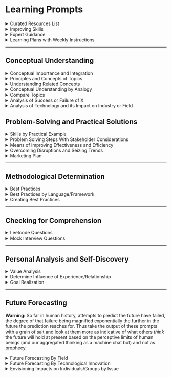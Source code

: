 # Learning Prompts

<!-- toc -->

<details>
  <summary>Curated Resources List</summary>
  <blockquote>
    Provide a curated list of resources (books, articles, videos, etc.) for
    learning more about [SUBJECT/AREA OF INTEREST].
  </blockquote>
</details>
<!-- ----------------------------------------------------------------------- -->
<details>
  <summary>Improving Skills</summary>
  <blockquote>
    Offer actionable advice for improving [SKILL/ABILITY], focusing on
    specific strategies and best practices.
  </blockquote>
</details>
<!-- ----------------------------------------------------------------------- -->
<details>
  <summary>Expert Guidance</summary>
  <blockquote>
    Assume the role of [Expert/Advisor] and provide guidance on
    [TOPIC/CHALLENGE].
  </blockquote>
  <hr />
  <p>
    <b>Bias Warning:</b> Experts often provide guidance on their topic
    influenced by the millieu of the field they are experts in and for this
    reason often fail to anticipate major industry shifts or the concerns of
    those not traditionally considered relevant by that field.
  </p>
</details>
<!-- ----------------------------------------------------------------------- -->
<details>
  <summary>Learning Plans with Weekly Instructions</summary>
  <blockquote>
    I want to learn [LANGUAGE] for [USE CASE], Can you create a roadmap to
    learn in [MONTHS] with weekly plan. Include resources and links for each
    week.
  </blockquote>
</details>
<!-- ----------------------------------------------------------------------- -->
<hr />
<!-- ----------------------------------------------------------------------- -->

## <a name='ConceptualUnderstanding'></a>Conceptual Understanding

<details>
  <summary>Conceptual Importance and Integration</summary>
  <blockquote>
    Explain the importance of [CONCEPT] and list three ways to ensure
    [PROJECT] is [CONCEPT]
  </blockquote>
</details>
<!-- ----------------------------------------------------------------------- -->
<details>
  <summary>Principles and Concepts of Topics</summary>
  <blockquote>
    Explain the key concepts and principles of [TOPIC] in a way that is
    accessible to a non-expert audience.
  </blockquote>
</details>
<!-- ----------------------------------------------------------------------- -->
<details>
  <summary>Understanding Related Concepts</summary>
  <blockquote>
    What are the differences between [list of similar concepts] in
    [LANGUAGE/ FRAMEWORK]
  </blockquote>
  <hr />
  <b>Example</b>
  <blockquote>
    What are the differences between let, const and var in Javascript?
  </blockquote>
</details>
<!-- ----------------------------------------------------------------------- -->
<details>
  <summary>Conceptual Understanding by Analogy</summary>
  <blockquote>
    Explain [LANGUAGE/ FRAMEWORK] [CONCEPT(s)] with a real-world analogy
  </blockquote>
  <hr />
  <b>Example</b>
  <blockquote>
    Explain JavaScript promises with a real-world analogy
  </blockquote>
</details>
<!-- ----------------------------------------------------------------------- -->
<details>
  <summary>Compare Topics</summary>
  <blockquote>
    Provide a comprehensive comparison of [TOPIC A] and [TOPIC B],
    highlighting the key similarities and differences.
  </blockquote>
</details>
<!-- ----------------------------------------------------------------------- -->
<details>
  <summary>Analysis of Success or Failure of X</summary>
  <blockquote>
    Analyze the major factors contributing to the success/failure of
    [EVENT/PROJECT/COMPANY/PROGRAM/ETC].
  </blockquote>
</details>
<!-- ----------------------------------------------------------------------- -->
<details>
  <summary>
    Analysis of Technology and its Impact on Industry or Field
  </summary>
  <blockquote>
    Explain the underlying principles of [CONCEPT/TECHNOLOGY] and its
    potential impact on [Industry/Field].
  </blockquote>
</details>

<!-- ----------------------------------------------------------------------- -->

## <a name='Problem-SolvingandPracticalSolutions'></a>Problem-Solving and Practical Solutions

<details>
  <summary>Skills by Practical Example</summary>
  <blockquote>
    Teach the fundamentals of [SUBJECT/SKILL] to a beginner, using clear
    explanations and practical examples.
  </blockquote>
</details>
<!-- ----------------------------------------------------------------------- -->
<details>
  <summary>Problem Solving Steps With Stakeholder Considerations</summary>
  <blockquote>
    Propose a step-by-step plan for addressing the issue of [Problem],
    taking into account the needs of [STAKEHOLDERS].
  </blockquote>
</details>
<!-- ----------------------------------------------------------------------- -->
<details>
  <summary>Means of Improving Effectiveness and Efficiency</summary>
  <blockquote>
    Suggest innovative ways to improve [PROCESS/METHOD] for increased
    efficiency and effectiveness.
  </blockquote>
</details>
<!-- ----------------------------------------------------------------------- -->
<details>
  <summary>Overcoming Disruptions and Seizing Trends</summary>
  <blockquote>
    Recommend strategies for [COMPANY/ORGANIZATION] to overcome the
    challenges posed by [TREND/DISRUPTION].
  </blockquote>
</details>
<!-- ----------------------------------------------------------------------- -->
<details>
  <summary>Marketing Plan</summary>
  <blockquote>
    Devise a comprehensive marketing plan for [Product/Service], targeting
    [Audience] and utilizing [CHANNELS].
  </blockquote>
</details>
<!-- ----------------------------------------------------------------------- -->
<hr />

<!-- ----------------------------------------------------------------------- -->

## <a name='MethodologicalDetermination'></a>Methodological Determination

<details>
  <summary>Best Practices</summary>
  <blockquote>
    What are the best practices when creating [PROJECT]?
  </blockquote>
</details>
<!-- ----------------------------------------------------------------------- -->
<details>
  <summary>Best Practices by Language/Framework</summary>
  <blockquote>
    What are some best practices for writing clean and maintainable code in
    [LANGUAGE/FRAMEWORK]?
  </blockquote>
</details>
<!-- ----------------------------------------------------------------------- -->
<details>
  <summary>Creating Best Practices</summary>
  <blockquote>
    Outline a set of best practices for [ACTIVITY/TASK], ensuring optimal
    results and minimal risks.
  </blockquote>
</details>
<!-- ----------------------------------------------------------------------- -->
<hr />

<!-- ----------------------------------------------------------------------- -->

## <a name='CheckingforComprehension'></a>Checking for Comprehension

<details>
  <summary>Leetcode Questions</summary>
  <blockquote>
    Ask me a random easy/medium/hard Leetcode question on [TOPIC] and
    evaluate my solution based on correctness, and the time and space
    complexity.
  </blockquote>
</details>
<!-- ----------------------------------------------------------------------- -->
<details>
  <summary>Mock Interview Questions</summary>
  <blockquote>
    Conduct a mock interview with [Person/Role], exploring their thoughts on
    [SUBJECT/EVENT].
  </blockquote>
</details>
<!-- ----------------------------------------------------------------------- -->
<hr />

<!-- ----------------------------------------------------------------------- -->

## <a name='PersonalAnalysisandSelf-Discovery'></a> Personal Analysis and Self-Discovery

<details>
  <summary>Value Analysis</summary>
  <blockquote>
    Explore the factors that have influenced my
    [VALUES/BELIEFS/PREFERENCES], and how they may have shaped my identity.
  </blockquote>
  <hr />
  <p>
    <b>Warning:</b> This should not be understood to mean that one's values
    or beliefs are exclusively preference-based. especially those related to
    faith or emerging from a search for spiritual truth (mine sure aren't)
  </p>
</details>
<!-- ----------------------------------------------------------------------- -->
<details>
  <summary>Determine Influence of Experience/Relationship</summary>
  <blockquote>
    Discuss the potential role of [EXPERIENCE/RELATIONSHIp] in my personal
    development, considering its impact on my choices and worldview.
  </blockquote>
</details>
<!-- ----------------------------------------------------------------------- -->
<details>
  <summary>Goal Realization</summary>
  <blockquote>
    Examine the importance of [GOAL/ASPIRATION] in my life, and outline a
    plan for achieving it.
  </blockquote>
</details>
<!-- ----------------------------------------------------------------------- -->
<hr />
<!-- ----------------------------------------------------------------------- -->

## <a name='FutureForecasting'></a>Future Forecasting

**Warning:** So far in human history, attempts to predict the future have failed, the degree of that failure being magnified exponentially the further in the future the prediction reaches for. Thus take the output of these prompts with a grain of salt and look at them more as indicative of what others _think_ the future will hold at present based on the perceptive limits of human beings (and our aggregated thinking as a machine chat bot) and not as prophecy.

<details>
  <summary>Future Forecasting By Field</summary>
  <blockquote>
    Forecast the future trends and developments in [Industry/Field],
    considering the potential opportunities and challenges.
  </blockquote>
</details>
<!-- ----------------------------------------------------------------------- -->
<details>
  <summary>Future Forecasting By Technological Innovation</summary>
  <blockquote>
    Estimate the impact of [Technology/Innovation] on [Industry/Field], and
    how it will reshape the landscape.
  </blockquote>
</details>
<!-- ----------------------------------------------------------------------- -->
<details>
  <summary>Envisioning Impacts on Individuals/Groups by Issue</summary>
  <blockquote>
    Envision the future of [Domain/Issue], and the potential implications
    for [Individuals/Organizations]."
  </blockquote>
</details>

<!-- ----------------------------------------------------------------------- -->
